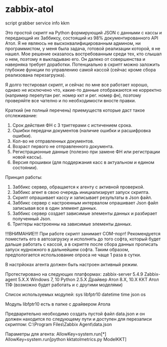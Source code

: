 # zabbix-atol
script grabber service info kkm

Это простой скрипт на Python формирующий JSON с данными с кассы и передающий их Заббиксу, состоящий из 98% документированного API Атол.
Я не являюсь не выскоквалифицированным админом, ни программистом, у меня была задача, готовой реализации которой, я не нашел.
Мое решение оказалось востребованным среди тех, кто слышал о нем, поэтому я выкладываю его. Он далеко от совершенства и наверняка требует доработки.
Потенциально в скрипт можно заложить глубокие функции по управлению самой кассой (сейчас кроме сбора реализована перезагрузка).

Я долго тестировал скрипт, и сейчас по мне все работает хорошо, однако не исключено что, какие-то данные отображаются не корректно (например
перепутан рег. номер ккт и рег. номер фн), поэтому проверяйте все чателно и по необходимости вносте правки.

Краткий (не полный перечень) приемуществ которые даст такое отслеживание:
1. Срок действия ФН с 3 триггерами с истичением срока.
2. Ошибки передачи документов (наличие ошибки и расшифровка ошибки).
3. Кол-во не отправленных документов.
4. Возраст первого не отправленного документа.
5. Регистрационные данные (полезно при замене ФН или регистрации новой кассы).
6. Версия прошивки (для поддержания касс в актуальном и едином состоянии).

Принцип работы:
1. Заббикс сервер, обращается к агенту с активной проверкой.
2. Заббикс агент в свою очередь инициализирует запуск скрипта.
3. Скрипт опрашивает кассу и записывает результаты в Json файл.
4. Заббикс сервер с настроенным интервалом опрашивает Json файл записывая все в один элемент данных.
5. Заббикс сервер создает зависимые элементы данных и разбирает полученный Json.
6. Триггеры настроенны на зависимые элементы данных.

!!!ВНИМАНИЕ!!!
При работе скрипт занимает COM-порт! Рекомендуется поместить его в автозагрузку и исполнять до того софта, который будет дальше работать с кассой, 
а в скрипте после сбора данных прописать запуск нудножного в дальнейшем софта.
Таким образом, предпологается использование опроса не чаще 1 раза в сутки.

В настрйоках агента должен быть настроен активный режим.

Протестировано на следующих платформах:
zabbix-server 5.4.9
Zabbix-agent 5.X.X
Windows 7, 10
Python 2.5.X
Драйвер Атол 8.X, 10.X
ККТ Атол 11Ф (возможно будет работать и с другими моделями)

Список используемых модулей:
sys
libfptr10
datetime
time
json
os

Модуль libfptr10 есть в папке с драйвером Атола

Предварительно необходимо создать пустой файл data.json и он должен находится по следующему пути и доступен для перезаписи скриптом:
C:\Program Files\Zabbix Agent\data.json

Параметры для агента:
AllowKey=system.run[*]
AllowKey=system.run[python kktatolmetrics.py ModelKKT]
